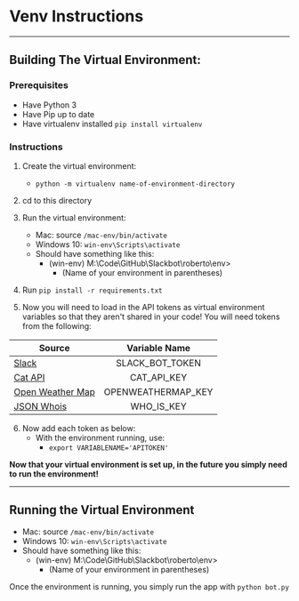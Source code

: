 # Venv Instructions
---
## Building The Virtual Environment:

### Prerequisites
* Have Python 3
* Have Pip up to date
* Have virtualenv installed `pip install virtualenv`

### Instructions

1. Create the virtual environment:
    * `python -m virtualenv name-of-environment-directory`


2. cd to this directory


3. Run the virtual environment:
    * Mac: source `/mac-env/bin/activate`
    * Windows 10: `win-env\Scripts\activate`
    * Should have something like this:
        * (win-env) M:\Code\GitHub\Slackbot\roberto\env>
            * (Name of your environment in parentheses)


4. Run `pip install -r requirements.txt`


5. Now you will need to load in the API tokens as virtual environment variables so that they aren't shared in your code! You will need tokens from the following:

| Source                                         | Variable Name      |
| ---------------------------------------------- |:------------------:|
| [Slack](https://api.slack.com/apps)            | SLACK_BOT_TOKEN    |
| [Cat API](http://thecatapi.com/)               | CAT_API_KEY        |
| [Open Weather Map](https://openweathermap.org/)| OPENWEATHERMAP_KEY |
| [JSON Whois](https://jsonwhois.io/)            | WHO_IS_KEY         |

6. Now add each token as below:
    * With the environment running, use:
        * `export VARIABLENAME='APITOKEN'`


**Now that your virtual environment is set up, in the future you simply need to run the environment!**

---
## Running the Virtual Environment
* Mac: source `/mac-env/bin/activate`
* Windows 10: `win-env\Scripts\activate`
* Should have something like this:
    * (win-env) M:\Code\GitHub\Slackbot\roberto\env>
        * (Name of your environment in parentheses)

Once the environment is running, you simply run the app with `python bot.py`
